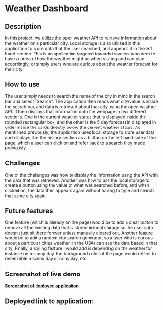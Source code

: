 # <b>Weather Dashboard</b>

## <b>Description</b>

In this project, we utilize the open weather API to retrieve information about the weather on a particular city. Local storage is also utilized in this application to store data that the user searched, and appends it in the left hand section. This is an application targeted towards travelers who wish to have an idea of how the weather might be when visiting and can plan accordingly, or simply users who are curious about the weather forecast for their city.


## <b>How to use</b>

The user simply needs to search the name of the city in mind in the search bar and select "Search". The application then reads what city/value is inside the search bar, and data is retrieved about that city using the open weather API. It then displays that information onto the webpage in two different sections. One is the current weather status that is displayed inside the rounded rectangular box, and the other is the 5 day forecast in displayed in order inside the cards directly below the current weather status. As mentioned previously, the application uses local storage to store user data and displays it in the history section as a button on the left hand side of the page, which a user can click on and refer back to a search they made previously.

## <b>Challenges</b>

One of the challenges was how to display the information using the API with the data that was retrieved. Another was how to use the local storage to create a button using the value of what was searched before, and when clicked on, the data then appears again without having to type and search that same city again. 

## <b>Future features</b>

One feature (which is already on the page) would be to add a clear button to remove all the existing data that is stored in local storage so the user data doesn't just sit there forever unless manually cleared out. Another feature would be to add a random city search generator, so a user who is curious about a particular cities weather (in the USA) can see the data based in that city. Finally, a styling feature I would add is depending on the weather for instance on a sunny day, the background color of the page would reflect to resemmble a sunny day or rainy day, etc.



## <b>Screenshot of live demo<b>

[Screenshot of deployed application](./assets/deployed_application_screenshot.png)

## <b>Deployed link to application:


